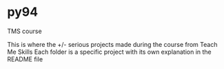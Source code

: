 # py94
TMS course

This is where the +/- serious projects made during the course from Teach Me Skills
Each folder is a specific project with its own explanation in the README file
